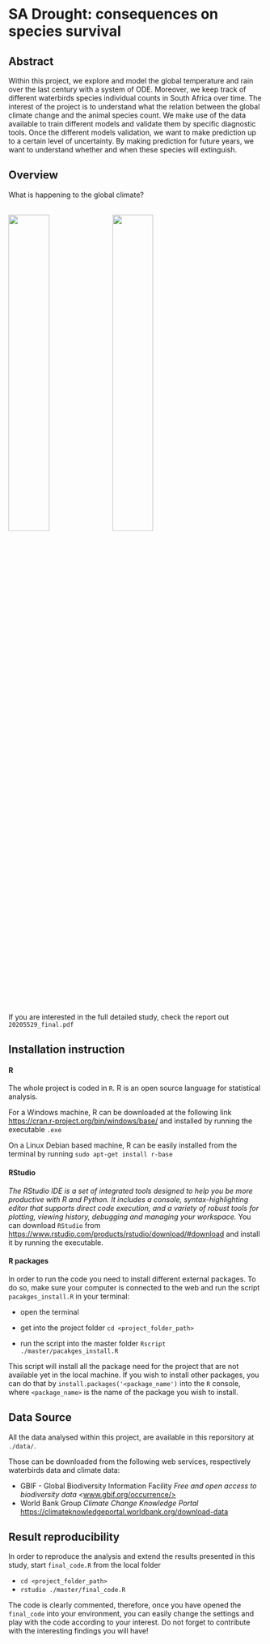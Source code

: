 # SA Drought: consequences on species survival

## Abstract
Within this project, we explore and model the global temperature and rain over the last century with a system of ODE. Moreover, we keep track of different waterbirds species individual counts in South Africa over time. 
The interest of the project is to understand what the relation between the global climate change and the animal species count. We make use of the data available to train different models and validate them by specific diagnostic tools.
Once the different models validation, we want to make prediction up to a certain level of uncertainty. By making prediction for future years, we want to understand whether and when these species will extinguish.

## Overview 

What is happening to the global climate?

<br>

<img src="https://github.com/ACM40960/project-andreacorrado29/tree/master/figures/rain.gif"  width=40%>

<img src="https://github.com/ACM40960/project-andreacorrado29/tree/master/figures/temp.gif"  width=40%>

<br>



If you are interested in the full detailed study, check the report out `20205529_final.pdf` 

## Installation instruction

#### R
The whole project is coded in `R`. R is an open source language for statistical analysis.

For a Windows machine, R can be downloaded at the following link  <https://cran.r-project.org/bin/windows/base/>  and installed by running the executable `.exe`

On a Linux Debian based machine, R can be easily installed from the terminal by running
`sudo apt-get install r-base`

#### RStudio
*The RStudio IDE is a set of integrated tools designed to help you be more productive with R and Python. It includes a console, syntax-highlighting editor that supports direct code execution, and a variety of robust tools for plotting, viewing history, debugging and managing your workspace.*
You can download `RStudio` from <https://www.rstudio.com/products/rstudio/download/#download> and install it by running the executable.

#### R packages

In order to run the code you need to install different external packages. To do so, make sure your computer is connected to the web and run the script `pacakges_install.R` in your terminal:

- open the terminal

- get into the project folder `cd <project_folder_path>`
- run the script into the master folder `Rscript ./master/pacakges_install.R`

This script will install all the package need for the project that are not available yet in the local machine. If you wish to install other packages, you can do that by `install.packages('<package_name')` into the `R` console, where `<package_name>` is the name of the package you wish to install.


## Data Source

All the data analysed within this project, are available in this reporsitory at `./data/`.

Those can be downloaded from the following web services, respectively waterbirds data and climate data:

- GBIF - Global Biodiversity Information Facility *Free and open access to biodiversity data* <www.gbif.org/occurrence/>
- World Bank Group *Climate Change Knowledge Portal* <https://climateknowledgeportal.worldbank.org/download-data>

## Result reproducibility

In order to reproduce the analysis and extend the results presented in this study, start `final_code.R` from the local folder

- `cd <project_folder_path>`
- `rstudio ./master/final_code.R`

The code is clearly commented, therefore, once you have opened the `final_code` into your environment, you can easily change the settings and play with the code according to your interest. Do not forget to contribute with the interesting findings you will have!

